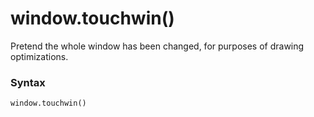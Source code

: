 # window.touchwin()

Pretend the whole window has been changed, for purposes of drawing optimizations.

### Syntax

```python
window.touchwin()
```
